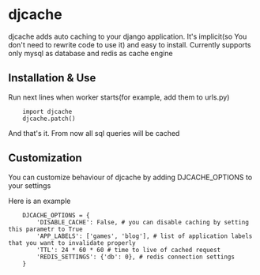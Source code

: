 # djcache

djcache adds auto caching to your django application. It's implicit(so You 
don't need to rewrite code to use it) and easy to install.
Currently supports only mysql as database and redis as cache engine

## Installation & Use

Run next lines when worker starts(for example, add them to urls.py)

        import djcache
        djcache.patch()

And that's it. From now all sql queries will be cached

## Customization

You can customize behaviour of djcache by adding DJCACHE_OPTIONS to your settings

Here is an example
    
        DJCACHE_OPTIONS = {
            'DISABLE_CACHE': False, # you can disable caching by setting this parametr to True
            'APP_LABELS': ['games', 'blog'], # list of application labels that you want to invalidate properly
            'TTL': 24 * 60 * 60 # time to live of cached request
            'REDIS_SETTINGS': {'db': 0}, # redis connection settings
        }
